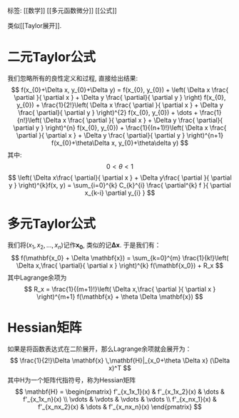 标签: [[数学]] [[多元函数微分]] [[公式]] 

类似[[Taylor展开]]. 

# 二元Taylor公式

我们忽略所有的良性定义和过程, 直接给出结果: 
$$
f(x_{0}+\Delta x, y_{0}+\Delta y) = 
f(x_{0}, y_{0}) + 
\left( \Delta x \frac{ \partial }{ \partial x } + 
\Delta y \frac{ \partial}{ \partial y } \right) f(x_{0}, y_{0}) + 
\frac{1}{2!}\left( \Delta x \frac{ \partial }{ \partial x } + 
\Delta y \frac{ \partial}{ \partial y } \right)^{2} f(x_{0}, y_{0}) + \dots + \frac{1}{n!}\left( \Delta x \frac{ \partial }{ \partial x } + \Delta y \frac{ \partial}{ \partial y } \right)^{n} f(x_{0}, y_{0}) + 
\frac{1}{(n+1)!}\left( \Delta x \frac{ \partial }{ \partial x } + \Delta y \frac{ \partial}{ \partial y } \right)^{n+1} f(x_{0}+\theta\Delta x, y_{0}+\theta\delta y)
$$
其中: 
$$
0<\theta<1
$$
$$
\left( \Delta x\frac{ \partial}{ \partial x } + \Delta y\frac{ \partial }{ \partial y }  \right)^{k}f(x, y) = \sum_{i=0}^{k} C_{k}^{i} \frac{ \partial^{k} f }{ \partial x_{k-i} \partial y_{i} } 
$$
# 多元Taylor公式

我们将$(x_1,x_2,\dots,x_n)$记作$\mathbf{x_0}$, 类似的记$\mathbf{\Delta x}$. 于是我们有：
$$
f(\mathbf{x_0} + \Delta \mathbf{x}) = \sum_{k=0}^{m} \frac{1}{k!}\left( \Delta x,\frac{ \partial}{ \partial x }  \right)^{k} f(\mathbf{x_0}) + R_x
$$
其中Lagrange余项为
$$
R_x = \frac{1}{(m+1)!}\left( \Delta x,\frac{ \partial }{ \partial x }  \right)^{m+1} f(\mathbf{x} + \theta \Delta \mathbf{x})
$$

# Hessian矩阵

如果是将函数表达式在二阶展开，那么Lagrange余项就会展开为：
$$
\frac{1}{2!}\Delta \mathbf{x} \,\mathbf{H}|_{x_0+\theta \Delta x} (\Delta x)^T
$$
其中H为一个矩阵代指符号，称为Hessian矩阵
$$
\mathbf{H} = 
\begin{pmatrix}
f'_{x_1x_1}(x) & f'_{x_1x_2}(x) & \dots & f'_{x_1x_n}(x) \\
\vdots & \vdots  & \vdots & \vdots \\
f'_{x_nx_1}(x) & f'_{x_nx_2}(x) & \dots & f'_{x_nx_n}(x)
\end{pmatrix}
$$